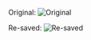 Original:
![Original](/posts/files/test-images/images/apic_login.png "Original")

Re-saved:
![Re-saved](/posts/files/test-images/images/apic_login_new.png "Re-saved")
